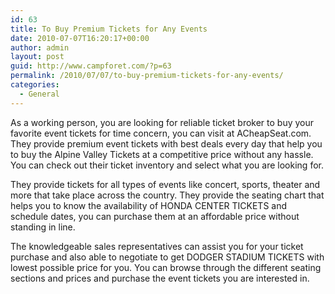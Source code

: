 ```yaml
---
id: 63
title: To Buy Premium Tickets for Any Events
date: 2010-07-07T16:20:17+00:00
author: admin
layout: post
guid: http://www.campforet.com/?p=63
permalink: /2010/07/07/to-buy-premium-tickets-for-any-events/
categories:
  - General
---
```

As a working person, you are looking for reliable ticket broker to buy your favorite event tickets for time concern, you can visit at ACheapSeat.com. They provide premium event tickets with best deals every day that help you to buy the Alpine Valley Tickets at a competitive price without any hassle. You can check out their ticket inventory and select what you are looking for.

They provide tickets for all types of events like concert, sports, theater and more that take place across the country. They provide the seating chart that helps you to know the availability of HONDA CENTER TICKETS and schedule dates, you can purchase them at an affordable price without standing in line.

The knowledgeable sales representatives can assist you for your ticket purchase and also able to negotiate to get DODGER STADIUM TICKETS with lowest possible price for you. You can browse through the different seating sections and prices and purchase the event tickets you are interested in.